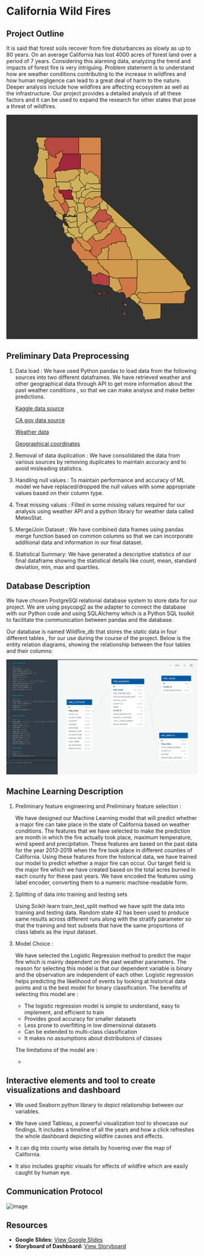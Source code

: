 # California Wild Fires

## Project Outline
   It is said that forest soils recover from fire disturbances as slowly as up to 80 years. On an average California has lost 4000 acres of forest land over a period of 7 years. Considering this alarming data, analyzing the trend and impacts of forest fire is very intriguing. 
   Problem statement is to understand how are weather conditions contributing to the increase in wildfires and how human negligence can lead to a great deal of harm to the nature. 
   Deeper analysis include how wildfires are affecting ecosystem as well as the infrastructure.
   Our project provides a detailed analysis of all these factors and it can be used to expand the research for other states
   that pose a threat of wildfires.
   
   ![](./Images/CA_map.png)


## Preliminary Data Preprocessing

1. Data load : We have used Python pandas to load data from the following sources into two different dataframes. We have retrieved weather and other geographical data through API 
   to get more information about the past weather conditions , so that we can make analyse and make better predictions.			   	
 
	[Kaggle data source](https://www.kaggle.com/ananthu017/california-wildfire-incidents-20132020)
	
	[CA gov data source](https://gis.data.ca.gov/datasets/CALFIRE-Forestry::recent-large-fire-perimeters-5000-acres/about)
	
	[Weather data](https://www.worldweatheronline.com/developer/api/)
	
	[Geographical coordinates](https://simplemaps.com/data/us-counties)
	
	
2. Removal of data duplication : We have consolidated the data from various sources by removing duplicates to maintain accuracy and to avoid misleading statistics. 

3. Handling null values : To maintain performance and accuracy of ML model we have replaced/dropped the null values with some appropriate values based on their column type.

4. Treat missing values : Filled in some missing values required for our analysis using weather API and a python library for weather data called MeteoStat.

5. Merge/Join Dataset : We have combined data frames using pandas merge function based on common columns so that we can incorporate additional data and information in our final
                        dataset.
						
6. Statistical Summary: We have generated a descriptive statistics of our final dataframe showing the statistical details like count, mean, standard deviation, min, max and
                        quartiles.
						
				
						
## Database Description

We have chosen PostgreSQl relational database system to store data for our project. We are using psycopg2 as the adapter to connect the database with our Python code and using SQLAlchemy which is a Python SQL toolkit to facilitate the communication between pandas and the database.

Our database is named Wildfire_db that stores the static data in four different tables , for our use during the course of the project. 
Below is the entity relation diagrams, showing the relationship between the four tables and their columns:


   ![ERD](./ERD/WildFires_ERD.png)
	
	
						
## Machine Learning Description

1. Preliminary feature engineering and Preliminary feature selection :

   We have designed our Machine Learning model that will predict whether a major fire can take place in the state of California based on weather conditions.
   The features that we have selected to make the prediction are month in which the fire actually took place, maximum temperature, wind speed and precipitation. 
   These features are based on the past data for the year 2013-2019 when the fire took place in different counties of California. Using these features from the historical data,
   we have trained our model to predict whether a major fire can occur. Our target field is the major fire which we have created based on the total acres burned in each county
   for these past years. We have encoded the features using label encoder, converting them to a numeric machine-readable form.

2. Splitting of data into training and testing sets

   Using Scikit-learn train_test_split method we have split the data into training and testing data. Random state 42 has been used to produce same results across different runs
   along with the stratify parameter so that the training and test subsets that have the same proportions of class labels as the input dataset.
   
3. Model Choice :

   We have selected the Logistic Regression method to predict the major fire which is mainly dependent on the past weather parameters. The reason for selecting this model is that our
   dependent variable is binary and the observation are independent of each other. Logistic regression helps predicting the likelihood of events by looking at historical data points
   and is the best model for binary classification. The benefits of selecting this model are :
   
   - The logistic regression model is simple to understand, easy to implement, and efficient to train
   - Provides good accuracy for smaller datasets
   - Less prone to overfitting in low dimensional datasets
   - Can be extended to multi-class classification
   - It makes no assumptions about distributions of classes 
   
   The limitations of the model are :
   
   - 
   

## Interactive elements and tool to create visualizations and dashboard
   - We used Seaborn python library to depict relationship between our variables.
   
   - We have used Tableau, a powerful visualization tool to showcase our findings. It includes a timeline of all the years and how a click refreshes the whole dashboard depicting wildfire causes and effects.
   - It can dig into county wise details by hovering over the map of California. 
   - It also includes graphic visuals for effects of wildfire which are easily caught by human eye.



## Communication Protocol

![image](https://user-images.githubusercontent.com/83181834/132966692-1dff4ebd-bddc-46ca-9eaa-4ff9df42ce5b.png)

## Resources

- **Google Slides:** [View Google Slides](https://docs.google.com/presentation/d/1GVM7zW76ahHW7EQw37eZMHLR06Flqr9Tug5ImQGsppc/edit?usp=sharing)
- **Storyboard of Dashboard:** [View Storyboard](https://docs.google.com/presentation/d/1Pq6c_P56_Bx2GsKr0kPmHrszo_ZAOSP_QyOfqmEMr9o/edit?usp=sharing)